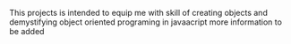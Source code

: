 This projects is intended to equip me with skill of creating objects and demystifying object oriented 
programing in javaacript more information to be added
